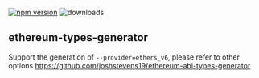 [![npm version](https://badge.fury.io/js/ethereum-types-generator.svg)](https://badge.fury.io/js/ethereum-types-generator)
![downloads](https://img.shields.io/npm/dw/ethereum-types-generator)

## ethereum-types-generator

Support the generation of `--provider=ethers_v6`, please refer to other options https://github.com/joshstevens19/ethereum-abi-types-generator
